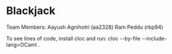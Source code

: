 # Blackjack

Team Members:
Aayush Agnihotri (aa2328)
Ram Peddu (rbp94)

To see lines of code, install cloc and run:
cloc --by-file --include-lang=OCaml .
